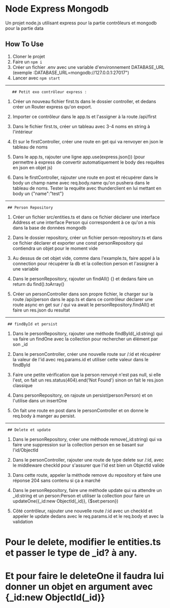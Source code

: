 # Node Express Mongodb
Un projet node.js utilisant express pour la partie contrôleurs et mongodb pour la partie data

## How To Use
1. Cloner le projet
2. Faire un `npm i`
3. Créer un fichier .env avec une variable d'environnement 
DATABASE_URL (exemple    :DATABASE_URL=mongodb://127.0.0.1:27017")
4. Lancer avec `npm start`


_____________
       ## Petit exo contrôleur express :

1. Créer un nouveau fichier first.ts dans le dossier controller, et dedans créer un Router express qu'on export.
	
2. Importer ce contrôleur dans le app.ts et l'assigner à la route /api/first
	
3. Dans le fichier first.ts, créer un tableau avec 3-4 noms en string à l'intérieur
	
4. Et sur le firstController, créer une route en get qui va renvoyer en json le tableau de noms

5. Dans le app.ts, rajouter une ligne app.use(express.json()) (pour permettre à express de convertir automatiquement le body des requêtes en json en objet js)
	
6. Dans le firstController, rajouter une route en post et récupérer dans le body un champ name avec req.body.name qu'on pushera dans le tableau de noms. Tester la requête avec thunderclient en lui mettant en body un {"name":"test"}

_____________________
     ## Person Repository

1. Créer un fichier src/entities.ts et dans ce fichier déclarer une interface Address et une interface Person qui correspondent à ce qu'on a mis dans la base de données mongodb
	
2. Dans le dossier repository, créer un fichier person-repository.ts et dans ce fichier déclarer et exporter une const personRepository qui contiendra un objet pour le moment vide
	
3. Au dessus de cet objet vide, comme dans l'example.ts, faire appel à la connection pour récupérer la db et la collection person et l'assigner à une variable
	
4. Dans le personRepository, rajouter un findAll() {} et dedans faire un return du find().toArray()
	
5. Créer un personController dans son propre fichier, le charger sur la route /api/person dans le app.ts et dans ce contrôleur déclarer une route async en get sur / qui va await le personRepository.findAll() et faire un res.json du resultat

______________________
     ## findById et persist

1. Dans le personRepository, rajouter une méthode findById(_id:string) qui va faire un findOne avec la collection pour rechercher un élément par son _id
	
2. Dans le personController, créer une nouvelle route sur /:id et récupérer la valeur de l'id avec req.params.id et utiliser cette valeur dans le findById
	
3. Faire une petite vérification que la person renvoyé n'est pas null, si elle l'est, on fait un res.status(404).end('Not Found') sinon on fait le res.json classique
	
4. Dans personRepository, on rajoute un persist(person:Person) et on l'utilise dans un insertOne
	
5. On fait une route en post dans le personController et on donne le req.body à manger au persist.

_______________________
     ## Delete et update
	
1. Dans le personRepository, créer une méthode remove(_id:string) qui va faire une suppression sur la collection person en se basant sur l'id/ObjectId
	
2. Dans le personController, rajouter une route de type delete sur /:id, avec le middleware checkId pour s'assurer que l'id est bien un ObjectId valide
	
3. Dans cette route, appeler la méthode remove du repository et faire une réponse 204 sans contenu si ça a marché
	
4. Dans le personRepository, faire une méthode update qui va attendre un _id:string et un person:Person et utiliser la collection pour faire un updateOne({_id:new ObjectId(_id)}, {$set:person})
	
5. Côté contrôleur, rajouter une nouvelle route /:id avec un checkId et appeler le update dedans avec le req.params.id et le req.body et avec la validation

# Pour le delete, modifier le entities.ts et passer le type de _id? à any.
# Et pour faire le deleteOne il faudra lui donner un objet en argument avec {_id:new ObjectId(_id)}